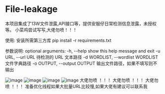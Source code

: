 # File-leakage
本项目集成了13W文件泄露,API接口等，提供安服仔日常检测信息泄露，未授权等。
小菜鸡尝试写写,大佬勿喷！！！

使用:
安装所需第三方库
pip install -r requirements.txt

参数说明:
optional arguments:
  -h, --help  show this help message and exit
  -u URL, --url URL 待检测的 URL 文本路径
  -d WORDLIST, --wordlist WORDLIST 文件字典路径
  -o OUTPUT, --output OUTPUT 输出文件路径，如果不填写则不输出
                      
   ![image](https://user-images.githubusercontent.com/64823089/236351240-61673728-12c5-49cf-85c0-432d4cea21b2.png)
![image](https://user-images.githubusercontent.com/64823089/236351612-5eecba79-26b7-4b0f-a1da-c26397fbfb56.png)
![image](https://user-images.githubusercontent.com/64823089/236351648-ed5d80fe-a301-4037-a6cd-045f02327c8d.png)
![image](https://user-images.githubusercontent.com/64823089/236351776-71363944-1eda-4a27-b474-1bf403ed1d46.png)
大佬勿喷 ！！！  大佬勿喷 ！！！  大佬勿喷 ！！！ 准备优化线程如果大批量URL比较慢,如果大佬有建议可以联系我

                        
